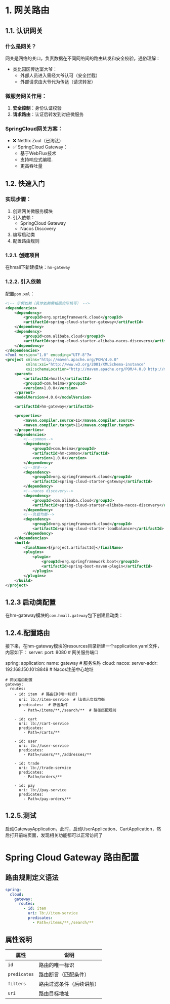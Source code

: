 # 1. 网关路由

## 1.1. 认识网关

### 什么是网关？
网关是网络的关口，负责数据在不同网络间的路由转发和安全校验。通俗理解：

- 类比园区传达室大爷：
  - 外部人员进入需经大爷认可（安全拦截）
  - 外部请求由大爷代为传达（请求转发）

### 微服务网关作用：
1. **安全控制**：身份认证校验
2. **请求路由**：认证后转发到对应微服务

### SpringCloud网关方案：
- ❌ Netflix Zuul（已淘汰）
- ✅ SpringCloud Gateway：
  - 基于WebFlux技术
  - 支持响应式编程.
  - 更高吞吐量

## 1.2. 快速入门

### 实现步骤：
1. 创建网关微服务模块
2. 引入依赖：
   - SpringCloud Gateway
   - Nacos Discovery
3. 编写启动类
4. 配置路由规则

### 1.2.1. 创建项目
在hmall下新建模块：`hm-gateway`

### 1.2.2. 引入依赖
配置`pom.xml`：
```xml
<!-- 示例依赖（具体依赖需根据实际填写） -->
<dependencies>
    <dependency>
        <groupId>org.springframework.cloud</groupId>
        <artifactId>spring-cloud-starter-gateway</artifactId>
    </dependency>
    <dependency>
        <groupId>com.alibaba.cloud</groupId>
        <artifactId>spring-cloud-starter-alibaba-nacos-discovery</artifactId>
    </dependency>
</dependencies>
<?xml version="1.0" encoding="UTF-8"?>
<project xmlns="http://maven.apache.org/POM/4.0.0"
         xmlns:xsi="http://www.w3.org/2001/XMLSchema-instance"
         xsi:schemaLocation="http://maven.apache.org/POM/4.0.0 http://maven.apache.org/xsd/maven-4.0.0.xsd">
    <parent>
        <artifactId>hmall</artifactId>
        <groupId>com.heima</groupId>
        <version>1.0.0</version>
    </parent>
    <modelVersion>4.0.0</modelVersion>

    <artifactId>hm-gateway</artifactId>

    <properties>
        <maven.compiler.source>11</maven.compiler.source>
        <maven.compiler.target>11</maven.compiler.target>
    </properties>
    <dependencies>
        <!--common-->
        <dependency>
            <groupId>com.heima</groupId>
            <artifactId>hm-common</artifactId>
            <version>1.0.0</version>
        </dependency>
        <!--网关-->
        <dependency>
            <groupId>org.springframework.cloud</groupId>
            <artifactId>spring-cloud-starter-gateway</artifactId>
        </dependency>
        <!--nacos discovery-->
        <dependency>
            <groupId>com.alibaba.cloud</groupId>
            <artifactId>spring-cloud-starter-alibaba-nacos-discovery</artifactId>
        </dependency>
        <!--负载均衡-->
        <dependency>
            <groupId>org.springframework.cloud</groupId>
            <artifactId>spring-cloud-starter-loadbalancer</artifactId>
        </dependency>
    </dependencies>
    <build>
        <finalName>${project.artifactId}</finalName>
        <plugins>
            <plugin>
                <groupId>org.springframework.boot</groupId>
                <artifactId>spring-boot-maven-plugin</artifactId>
            </plugin>
        </plugins>
    </build>
</project>
```

## 1.2.3 启动类配置
在hm-gateway模块的`com.hmall.gateway`包下创建启动类：

## 1.2.4.配置路由
接下来，在hm-gateway模块的resources目录新建一个application.yaml文件，内容如下：
server:
  port: 8080  # 网关服务端口
  
spring:
  application:
    name: gateway  # 服务名称
  cloud:
    nacos:
      server-addr: 192.168.150.101:8848  # Nacos注册中心地址
    
    # 网关路由配置
    gateway:
      routes:
        - id: item  # 路由ID(唯一标识)
          uri: lb://item-service  # lb表示负载均衡
          predicates:  # 断言条件
            - Path=/items/**,/search/**  # 路径匹配规则
            
        - id: cart
          uri: lb://cart-service
          predicates:
            - Path=/carts/**
            
        - id: user
          uri: lb://user-service
          predicates:
            - Path=/users/**,/addresses/**
            
        - id: trade
          uri: lb://trade-service
          predicates:
            - Path=/orders/**
            
        - id: pay
          uri: lb://pay-service
          predicates:
            - Path=/pay-orders/**
## 1.2.5.测试
启动GatewayApplication，此时，启动UserApplication、CartApplication，然后打开前端页面，发现相关功能都可以正常访问了

# Spring Cloud Gateway 路由配置

## 路由规则定义语法

```yaml
spring:
  cloud:
    gateway:
      routes:
        - id: item
          uri: lb://item-service
          predicates:
            - Path=/items/**,/search/**
```

## 属性说明

| 属性        | 说明                     |
|-------------|--------------------------|
| `id`        | 路由的唯一标识           |
| `predicates`| 路由断言（匹配条件）     |
| `filters`   | 路由过滤条件（后续讲解） |
| `uri`       | 路由目标地址             |
